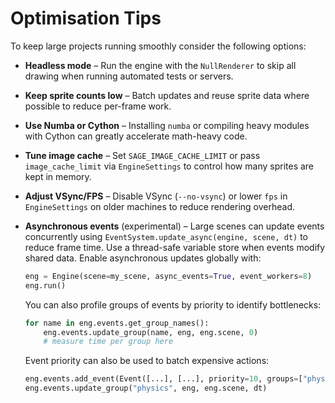 # Optimisation Tips

To keep large projects running smoothly consider the following options:

- **Headless mode** – Run the engine with the `NullRenderer` to skip all drawing
  when running automated tests or servers.
- **Keep sprite counts low** – Batch updates and reuse sprite data where
  possible to reduce per-frame work.
- **Use Numba or Cython** – Installing `numba` or compiling heavy modules with
  Cython can greatly accelerate math-heavy code.
- **Tune image cache** – Set `SAGE_IMAGE_CACHE_LIMIT` or pass
  ``image_cache_limit`` via `EngineSettings` to control how many sprites are
  kept in memory.
- **Adjust VSync/FPS** – Disable VSync (`--no-vsync`) or lower ``fps`` in
  ``EngineSettings`` on older machines to reduce rendering overhead.
- **Asynchronous events** (experimental) – Large scenes can update events
  concurrently using `EventSystem.update_async(engine, scene, dt)` to reduce
  frame time. Use a thread-safe variable store when events modify shared data.
  Enable asynchronous updates globally with:

  ```python
  eng = Engine(scene=my_scene, async_events=True, event_workers=8)
  eng.run()
  ```

  You can also profile groups of events by priority to identify bottlenecks:

  ```python
  for name in eng.events.get_group_names():
      eng.events.update_group(name, eng, eng.scene, 0)
      # measure time per group here
  ```
  Event priority can also be used to batch expensive actions:

  ```python
  eng.events.add_event(Event([...], [...], priority=10, groups=["physics"]))
  eng.events.update_group("physics", eng, eng.scene, dt)
  ```

